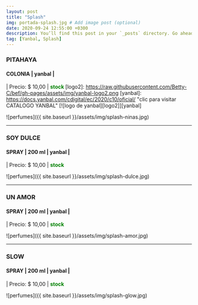 ```yaml
---
layout: post
title: "Splash"
img: portada-splash.jpg # Add image post (optional)
date: 2020-09-24 12:55:00 +0300
description: You’ll find this post in your `_posts` directory. Go ahead and edit it and re-build the site to see your changes. # Add post description (optional)
tag: [Yanbal, Splash]
---
```

### PITAHAYA
#### COLONIA  | yanbal  |
| Precio: $ 10,00  | <b style='color:green'> stock </b>
[logo2]: https://raw.githubusercontent.com/Betty-C/bef/gh-pages/assets/img/yanbal-logo2.png
[yanbal]: https://docs.yanbal.com/cdigital/ec/2020/c10/oficial/ "clic para visitar CATALOGO YANBAL"
[![logo de yanbal][logo2]][yanbal]

![perfumes]({{ site.baseurl }}/assets/img/splash-ninas.jpg)
* * *
### SOY DULCE
#### SPRAY  |  200 ml  | yanbal  |
| Precio: $ 10,00  | <b style='color:green'> stock </b>

![perfumes]({{ site.baseurl }}/assets/img/splash-dulce.jpg)
* * *
### UN AMOR
#### SPRAY  | 200 ml  | yanbal  |
| Precio: $ 10,00  | <b style='color:green'> stock </b>

![perfumes]({{ site.baseurl }}/assets/img/splash-amor.jpg)
* * *
### SLOW
#### SPRAY  | 200 ml  | yanbal  |
| Precio: $ 10,00  | <b style='color:green'> stock </b>

![perfumes]({{ site.baseurl }}/assets/img/splash-glow.jpg)

